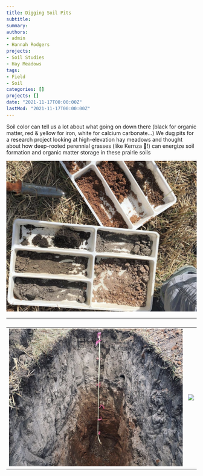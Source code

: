 ```yaml
---
title: Digging Soil Pits
subtitle: 
summary: 
authors:
- admin
- Hannah Rodgers
projects: 
- Soil Studies
- Hay Meadows
tags:
- Field
- Soil
categories: []
projects: []
date: "2021-11-17T00:00:00Z"
lastMod: "2021-11-17T00:00:00Z"
---
```


Soil color can tell us a lot about what going on down there 
(black for organic matter, red & yellow for iron, white for 
calcium carbonate…) We dug pits for a research project looking 
at high-elevation hay meadows and thought about how deep-rooted 
perennial grasses (like Kernza 🌾!) can energize soil formation 
and organic matter storage in these prairie soils

![Trays](./trays.png) 
 
              |   
:-------------------------:|:-------------------------:
![](./big_hole.png)  |  ![](./hannah_in_big_hole.png)